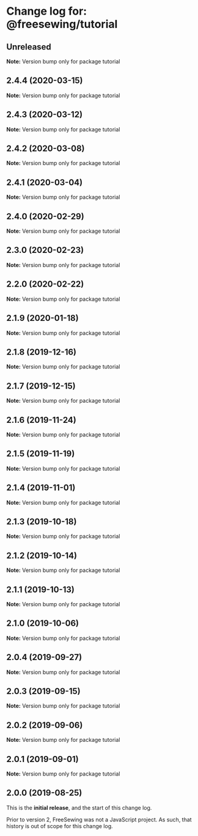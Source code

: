 # Change log for: @freesewing/tutorial


## Unreleased

**Note:** Version bump only for package tutorial


## 2.4.4 (2020-03-15)

**Note:** Version bump only for package tutorial


## 2.4.3 (2020-03-12)

**Note:** Version bump only for package tutorial


## 2.4.2 (2020-03-08)

**Note:** Version bump only for package tutorial


## 2.4.1 (2020-03-04)

**Note:** Version bump only for package tutorial


## 2.4.0 (2020-02-29)

**Note:** Version bump only for package tutorial


## 2.3.0 (2020-02-23)

**Note:** Version bump only for package tutorial


## 2.2.0 (2020-02-22)

**Note:** Version bump only for package tutorial


## 2.1.9 (2020-01-18)

**Note:** Version bump only for package tutorial


## 2.1.8 (2019-12-16)

**Note:** Version bump only for package tutorial


## 2.1.7 (2019-12-15)

**Note:** Version bump only for package tutorial


## 2.1.6 (2019-11-24)

**Note:** Version bump only for package tutorial


## 2.1.5 (2019-11-19)

**Note:** Version bump only for package tutorial


## 2.1.4 (2019-11-01)

**Note:** Version bump only for package tutorial


## 2.1.3 (2019-10-18)

**Note:** Version bump only for package tutorial


## 2.1.2 (2019-10-14)

**Note:** Version bump only for package tutorial


## 2.1.1 (2019-10-13)

**Note:** Version bump only for package tutorial


## 2.1.0 (2019-10-06)

**Note:** Version bump only for package tutorial


## 2.0.4 (2019-09-27)

**Note:** Version bump only for package tutorial


## 2.0.3 (2019-09-15)

**Note:** Version bump only for package tutorial


## 2.0.2 (2019-09-06)

**Note:** Version bump only for package tutorial


## 2.0.1 (2019-09-01)

**Note:** Version bump only for package tutorial




## 2.0.0 (2019-08-25)

This is the **initial release**, and the start of this change log.

Prior to version 2, FreeSewing was not a JavaScript project.
As such, that history is out of scope for this change log.
